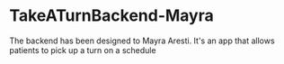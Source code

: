 # TakeATurnBackend-Mayra
The backend has been designed to Mayra Aresti. It's an app that allows patients to pick up a turn on a schedule
